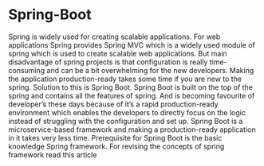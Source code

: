 # Spring-Boot
Spring is widely used for creating scalable applications. For web applications Spring provides Spring MVC which is a widely used module of spring which is used to create scalable web applications. But main disadvantage of spring projects is that configuration is really time-consuming and can be a bit overwhelming for the new developers. Making the application production-ready takes some time if you are new to the spring.  Solution to this is Spring Boot. Spring Boot is built on the top of the spring and contains all the features of spring. And is becoming favourite of developer’s these days because of it’s a rapid production-ready environment which enables the developers to directly focus on the logic instead of struggling with the configuration and set up.  Spring Boot is a microservice-based framework and making a production-ready application in it takes very less time. Prerequisite for Spring Boot is the basic knowledge Spring framework. For revising the concepts of spring framework read this article
